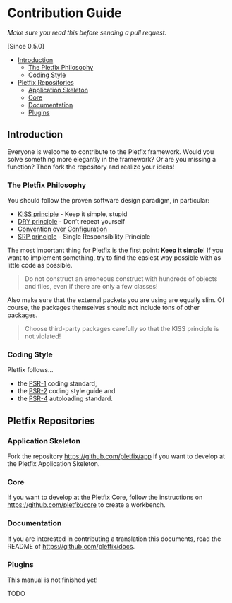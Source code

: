 # Contribution Guide

_Make sure you read this before sending a pull request._

[Since 0.5.0]

- [Introduction](#introduction)
    - [The Pletfix Philosophy](#philosophy)
    - [Coding Style](#coding-style)
- [Pletfix Repositories](#repositories)
    - [Application Skeleton](#app)
    - [Core](#core)
    - [Documentation](#docs)
    - [Plugins](#plugins)

<a name="introduction"></a>
## Introduction

Everyone is welcome to contribute to the Pletfix framework. 
Would you solve something more elegantly in the framework? Or are you missing a function? 
Then fork the repository and realize your ideas!

<a name="philosophy"></a>
### The Pletfix Philosophy

You should follow the proven software design paradigm, in particular:

- [KISS principle](https://en.wikipedia.org/wiki/KISS_principle) - Keep it simple, stupid
- [DRY principle](https://en.wikipedia.org/wiki/Don't_repeat_yourself) - Don’t repeat yourself
- [Convention over Configuration](https://en.wikipedia.org/wiki/Convention_over_configuration)
- [SRP principle](https://en.wikipedia.org/wiki/Single_responsibility_principle) - Single Responsibility Principle

The most important thing for Pletfix is the first point: **Keep it simple**! If you want to implement something, try to 
find the easiest way possible with as little code as possible. 

> <i class="fa fa-exclamation-circle fa-2x" aria-hidden="true"></i>
> Do not construct an erroneous construct with hundreds of objects and files, even if there are only a few classes!

Also make sure that the external packets you are using are equally slim. Of course, the packages themselves should not 
include tons of other packages.

> <i class="fa fa-exclamation-circle fa-2x" aria-hidden="true"></i>
> Choose third-party packages carefully so that the KISS principle is not violated!

<a name="coding-style"></a>
### Coding Style

Pletfix follows...

- the [PSR-1](https://github.com/php-fig/fig-standards/blob/master/accepted/PSR-1-basic-coding-standard.md) coding standard,
- the [PSR-2](https://github.com/php-fig/fig-standards/blob/master/accepted/PSR-2-coding-style-guide.md) coding style guide and 
- the [PSR-4](https://github.com/php-fig/fig-standards/blob/master/accepted/PSR-4-autoloader.md) autoloading standard.

<a name="repositories"></a>
## Pletfix Repositories

<a name="app"></a>
### Application Skeleton

Fork the repository <https://github.com/pletfix/app> if you want to develop at the Pletfix Application Skeleton.

<a name="core"></a>
### Core

If you want to develop at the Pletfix Core, follow the instructions on <https://github.com/pletfix/core> to create a workbench. 

<a name="docs"></a>
### Documentation

If you are interested in contributing a translation this documents, read the README of <https://github.com/pletfix/docs>.  

<a name="plugins"></a>
### Plugins

<i class="fa fa-wrench fa-2x" aria-hidden="true"></i> This manual is not finished yet!

TODO
